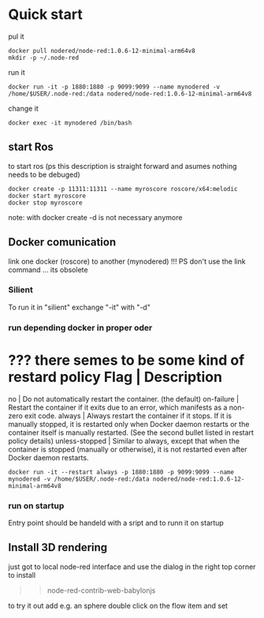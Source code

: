 # Quick start
pul it
```
docker pull nodered/node-red:1.0.6-12-minimal-arm64v8
mkdir -p ~/.node-red
```
run it
```
docker run -it -p 1880:1880 -p 9099:9099 --name mynodered -v /home/$USER/.node-red:/data nodered/node-red:1.0.6-12-minimal-arm64v8
```
change it
```
docker exec -it mynodered /bin/bash
```

## start Ros
to start ros (ps this description is straight forward and asumes nothing needs to be debuged)
```
docker create -p 11311:11311 --name myroscore roscore/x64:melodic
docker start myroscore
docker stop myroscore
```
note: with docker create -d is not necessary anymore

## Docker comunication
link one docker (roscore) to another (mynodered)
!!! PS don't use the link command ... its obsolete



### Silient
To run it in "silient" exchange "-it" with "-d"

### run depending docker in proper oder
??? there semes to be some kind of restard policy
Flag          |	Description
============================
no            |	Do not automatically restart the container. (the default)
on-failure	  | Restart the container if it exits due to an error, which manifests as a non-zero exit code.
always	      | Always restart the container if it stops. If it is manually stopped, it is restarted only when Docker daemon restarts or the container itself is manually restarted. (See the second bullet listed in restart policy details)
unless-stopped |	Similar to always, except that when the container is stopped (manually or otherwise), it is not restarted even after Docker daemon restarts.

```
docker run -it --restart always -p 1880:1880 -p 9099:9099 --name mynodered -v /home/$USER/.node-red:/data nodered/node-red:1.0.6-12-minimal-arm64v8
```


### run on startup
Entry point should be handeld with a sript
and to runn it on startup



## Install 3D rendering
just got to local node-red interface and use the dialog in the right top corner to install
>>node-red-contrib-web-babylonjs

to try it out add e.g. an sphere
double click on the flow item and set
